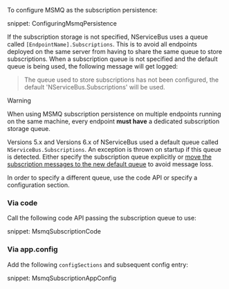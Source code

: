 To configure MSMQ as the subscription persistence:

snippet: ConfiguringMsmqPersistence

If the subscription storage is not specified, NServiceBus uses a queue called `[EndpointName].Subscriptions`. This is to avoid all endpoints deployed on the same server from having to share the same queue to store subscriptions. When a subscription queue is not specified and the default queue is being used, the following message will get logged:

>The queue used to store subscriptions has not been configured, the default 'NServiceBus.Subscriptions' will be used.

> [!WARNING]
> When using MSMQ subscription persistence on multiple endpoints running on the same machine, every endpoint **must have** a dedicated subscription storage queue.

Versions 5.x and Versions 6.x of NServiceBus used a default queue called `NServiceBus.Subscriptions`. An exception is thrown on startup if this queue is detected. Either specify the subscription queue explicitly or [move the subscription messages to the new default queue](/nservicebus/upgrades/6to7/moving-msmq-subscriptions.md) to avoid message loss.

In order to specify a different queue, use the code API or specify a configuration section.


### Via code

Call the following code API passing the subscription queue to use:

snippet: MsmqSubscriptionCode


### Via app.config

Add the following `configSections` and subsequent config entry:

snippet: MsmqSubscriptionAppConfig